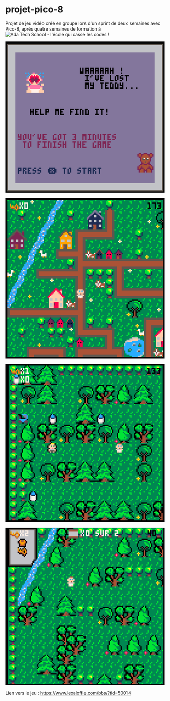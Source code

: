 # projet-pico-8
Projet de jeu vidéo créé en groupe lors d'un sprint de deux semaines avec Pico-8, après quatre semaines de formation à ![Ada Tech School - l'école qui casse les codes !](https://adatechschool.fr/ )

![](Main%20menu.png)

![](Lvl1.png)

![](Lvl2.png)

![](Lvl3.png)


Lien vers le jeu : https://www.lexaloffle.com/bbs/?tid=50014
